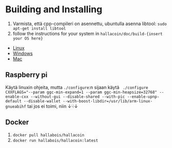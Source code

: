 # Building and Installing
1. Varmista, että cpp-compileri on asennettu, ubuntulla asenna libtool: ```sudo apt-get install libtool```
2. follow the instructions for your system in ```hallacoin/doc/build-{insert your OS here}```
- [Linux](https://github.com/Hallabois/Hallacoin/blob/master/doc/build-unix.md)
- [Windows](https://github.com/Hallabois/Hallacoin/blob/master/doc/build-windows.md)
- [Mac](https://github.com/Hallabois/Hallacoin/blob/master/doc/build-osx.md)

## Raspberry pi
Käytä linuxin ohjeita, mutta ```./configure```:n sijaan käytä ``` ./configure CXXFLAGS="--param ggc-min-expand=1 --param ggc-min-heapsize=32768" --enable-cxx --without-gui --disable-shared --with-pic --enable-upnp-default --disable-wallet --with-boost-libdir=/usr/lib/arm-linux-gnueabihf```
tai jos ei toimi, niin ↓☟↓

## Docker
1. ```docker pull hallabois/hallacoin```
2. ```docker run hallabois/hallacoin:latest```

